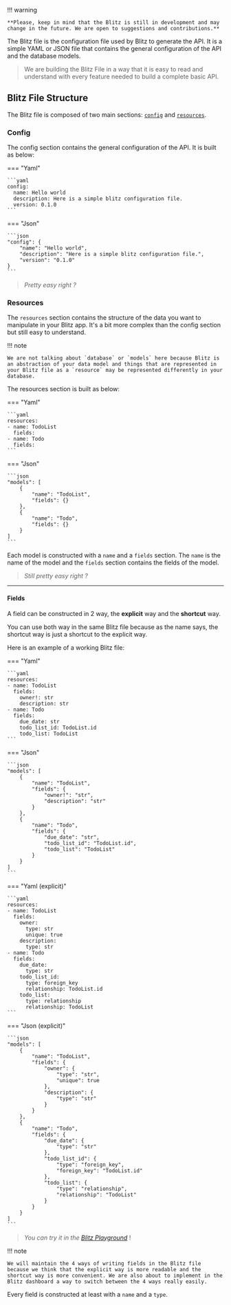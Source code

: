 !!! warning

    **Please, keep in mind that the Blitz is still in development and may change in the future. We are open to suggestions and contributions.**

The Blitz file is the configuration file used by Blitz to generate the API. It is a simple YAML or JSON file that contains the general configuration of the API and the database models.

> We are building the Blitz File in a way that it is easy to read and understand with every feature needed to build a complete basic API.

## Blitz File Structure

The Blitz file is composed of two main sections: [`config`](#config) and [`resources`](#resources).

### Config

The config section contains the general configuration of the API. It is built as below:

=== "Yaml"

    ```yaml
    config:
      name: Hello world
      description: Here is a simple blitz configuration file.
      version: 0.1.0
    ```

=== "Json"

    ```json
    "config": {
        "name": "Hello world",
        "description": "Here is a simple blitz configuration file.",
        "version": "0.1.0"
    }
    ```

> _Pretty easy right ?_

### Resources

The `resources` section contains the structure of the data you want to manipulate in your Blitz app. It's a bit more complex than the config section but still easy to understand.

!!! note

    We are not talking about `database` or `models` here because Blitz is an abstraction of your data model and things that are represented in your Blitz file as a `resource` may be represented differently in your database.

The resources section is built as below:

=== "Yaml"

    ```yaml
    resources:
    - name: TodoList
      fields:
    - name: Todo
      fields:
    ```

=== "Json"

    ```json
    "models": [
        {
            "name": "TodoList",
            "fields": {}
        },
        {
            "name": "Todo",
            "fields": {}
        }
    ]
    ```

Each model is constructed with a `name` and a `fields` section. The `name` is the name of the model and the `fields` section contains the fields of the model.

> _Still pretty easy right ?_

---

#### Fields

A field can be constructed in 2 way, the **explicit** way and the **shortcut** way.

You can use both way in the same Blitz file because as the name says, the shortcut way is just a shortcut to the explicit way.

Here is an example of a working Blitz file:

=== "Yaml"

    ```yaml
    resources:
    - name: TodoList
      fields:
        owner!: str
        description: str
    - name: Todo
      fields:
        due_date: str
        todo_list_id: TodoList.id
        todo_list: TodoList
    ```

=== "Json"

    ```json
    "models": [
        {
            "name": "TodoList",
            "fields": {
                "owner!": "str",
                "description": "str"
            }
        },
        {
            "name": "Todo",
            "fields": {
                "due_date": "str",
                "todo_list_id": "TodoList.id",
                "todo_list": "TodoList"
            }
        }
    ]
    ```

=== "Yaml (explicit)"

    ```yaml
    resources:
    - name: TodoList
      fields:
        owner:
          type: str
          unique: true
        description:
          type: str
    - name: Todo
      fields:
        due_date:
          type: str
        todo_list_id:
          type: foreign_key
          relationship: TodoList.id
        todo_list:
          type: relationship
          relationship: TodoList
    ```

=== "Json (explicit)"

    ```json
    "models": [
        {
            "name": "TodoList",
            "fields": {
                "owner": {
                    "type": "str",
                    "unique": true
                },
                "description": {
                    "type": "str"
                }
            }
        },
        {
            "name": "Todo",
            "fields": {
                "due_date": {
                    "type": "str"
                },
                "todo_list_id": {
                    "type": "foreign_key",
                    "foreign_key": "TodoList.id"
                },
                "todo_list": {
                    "type": "relationship",
                    "relationship": "TodoList"
                }
            }
        }
    ]
    ```

> _You can try it in the [Blitz Playground](#)_ !

!!! note

    We will maintain the 4 ways of writing fields in the Blitz file because we think that the explicit way is more readable and the shortcut way is more convenient. We are also about to implement in the Blitz dashboard a way to switch between the 4 ways really easily.

Every field is constructed at least with a `name` and a `type`.
